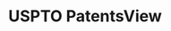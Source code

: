 ---
bigquery: https://console.cloud.google.com/bigquery?p=patents-public-data&d=patentsview&page=dataset
citation: Attribution should be given to PatentsView for use, distribution, or derivative
  works.
code: https://github.com/CSSIP-AIR/PatentsView-Code-Snippets/
contributors: USPTO
cost: None
description: 'PatentsView includes US patent data including raw data (summaries, applications,
  pregrant applications), disambugations of inventors and assignees, and inventor
  gender estimates.  Also foreign priority data, # of figures and sheets, and government
  interest statements.'
documentation: https://patentsview.org/query/builder-faqs
last_edit: 04/10/2022, 19:40:22
location: https://patentsview.org/
maintained_by: USPTO
record_creation_timestamp: 12/2/2020 17:20:46
schema_fields:
- classification_data_source
- num
- disamb_inventor_id_20180528
- relkind
- level_two
- rule_47
- state_fips
- level_three
- state
- num_figures
- latin_name
- deceased
- lname
- category
- disclaimer_date
- name
- field_title
- rawlocation_id
- gi_statement
- disamb_inventor_id_20200929
- rawassignee_id
- type
- doctype
- applicant_type
- _102_date
- date
- length
- category_id
- country
- disamb_assignee_id_20191231
- variety
- main_group
- disamb_inventor_id_20190312
- disamb_inventor_id_20170808
- disamb_inventor_id_20191231
- filename
- title
- ipc_version_indicator
- uuid
- disamb_assignee_id_20190820
- lapse_of_patent
- f102_date
- subclass
- contract_award_number
- classification_value
- rel_id
- sequence
- organization_id
- country_transformed
- withdrawn
- section_id
- publication_number
- subcategory_id
- num_claims
- disamb_assignee_id_20200331
- disamb_inventor_id_20170307
- term_grant
- disamb_inventor_id_20190820
- disamb_inventor_id_20200630
- text
- abstract
- longitude
- series_code
- latlong
- subsection_id
- ipc_class
- subclass_id
- field_id
- fname
- disamb_assignee_id_20191008
- disamb_assignee_id_20181127
- disamb_assignee_id_20200929
- disamb_assignee_id_20200630
- level_one
- _371_date
- kind
- disamb_inventor_id_20171003
- inventor_id
- term_disclaimer
- role
- group
- name_first
- disamb_inventor_id_20201229
- disamb_assignee_id_20190312
- reldocno
- symbol_position
- city
- male_flag
- rawinventor_id
- num_sheets
- subgroup_id
- assignee_id
- section
- county_fips
- lawyer_id
- subgroup
- mainclass_id
- disamb_inventor_id_20181127
- classification_level
- id
- exemplary
- sector_title
- location_id
- disamb_inventor_id_20171226
- attribution_status
- male
- citation_id
- patent_id
- disamb_inventor_id_20191008
- application_id
- action_date
- status
- name_last
- designation
- number
- organization
- term_extension
- group_id
- f371_date
- doc_type
- disamb_inventor_id_20200331
- dependent
- latitude
- classification_status
- county
shortname: patentsview
tags:
- disambiguation
- United States
- gender
terms_of_use: Creative Commons Attribution 4.0 International License.
timeframe: 1963-1999
title: USPTO PatentsView
uuid: cf1780b1-e265-4e49-8d1d-83b9cfe0fd9a
---